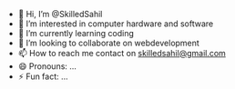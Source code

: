 - 👋 Hi, I’m @SkilledSahil
- 👀 I’m interested in computer hardware and software
- 🌱 I’m currently learning coding
- 💞️ I’m looking to collaborate on webdevelopment
- 📫 How to reach me contact on skilledsahil@gmail.com
- 😄 Pronouns: ...
- ⚡ Fun fact: ...

<!---
SkilledSahil/SkilledSahil is a ✨ special ✨ repository because its `README.md` (this file) appears on your GitHub profile.
You can click the Preview link to take a look at your changes.
--->
